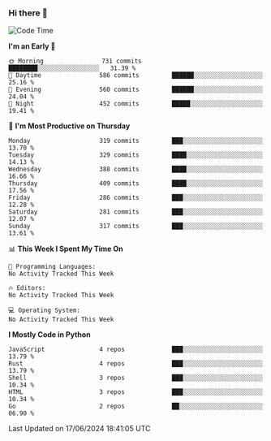 ### Hi there 👋
<!--START_SECTION:waka-->
![Code Time](http://img.shields.io/badge/Code%20Time-331%20hrs%208%20mins-blue)

**I'm an Early 🐤** 

```text
🌞 Morning                731 commits         ████████░░░░░░░░░░░░░░░░░   31.39 % 
🌆 Daytime                586 commits         ██████░░░░░░░░░░░░░░░░░░░   25.16 % 
🌃 Evening                560 commits         ██████░░░░░░░░░░░░░░░░░░░   24.04 % 
🌙 Night                  452 commits         █████░░░░░░░░░░░░░░░░░░░░   19.41 % 
```
📅 **I'm Most Productive on Thursday** 

```text
Monday                   319 commits         ███░░░░░░░░░░░░░░░░░░░░░░   13.70 % 
Tuesday                  329 commits         ████░░░░░░░░░░░░░░░░░░░░░   14.13 % 
Wednesday                388 commits         ████░░░░░░░░░░░░░░░░░░░░░   16.66 % 
Thursday                 409 commits         ████░░░░░░░░░░░░░░░░░░░░░   17.56 % 
Friday                   286 commits         ███░░░░░░░░░░░░░░░░░░░░░░   12.28 % 
Saturday                 281 commits         ███░░░░░░░░░░░░░░░░░░░░░░   12.07 % 
Sunday                   317 commits         ███░░░░░░░░░░░░░░░░░░░░░░   13.61 % 
```


📊 **This Week I Spent My Time On** 

```text
💬 Programming Languages: 
No Activity Tracked This Week

🔥 Editors: 
No Activity Tracked This Week

💻 Operating System: 
No Activity Tracked This Week
```

**I Mostly Code in Python** 

```text
JavaScript               4 repos             ███░░░░░░░░░░░░░░░░░░░░░░   13.79 % 
Rust                     4 repos             ███░░░░░░░░░░░░░░░░░░░░░░   13.79 % 
Shell                    3 repos             ███░░░░░░░░░░░░░░░░░░░░░░   10.34 % 
HTML                     3 repos             ███░░░░░░░░░░░░░░░░░░░░░░   10.34 % 
Go                       2 repos             ██░░░░░░░░░░░░░░░░░░░░░░░   06.90 % 
```




 Last Updated on 17/06/2024 18:41:05 UTC
<!--END_SECTION:waka-->

<!--
**YoganshSharma/YoganshSharma** is a ✨ _special_ ✨ repository because its `README.md` (this file) appears on your GitHub profile.

Here are some ideas to get you started:

- 🔭 I’m currently working on ...
- 🌱 I’m currently learning ...
- 👯 I’m looking to collaborate on ...
- 🤔 I’m looking for help with ...
- 💬 Ask me about ...
- 📫 How to reach me: ...
- 😄 Pronouns: ...
- ⚡ Fun fact: ...
-->
